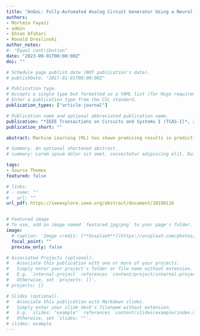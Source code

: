```yaml
---
title: "AnGeL: Fully-Automated Analog Circuit Generator Using a Neural Network Assisted Semi-Supervised Learning Approach"
authors:
- Morteza Fayazi
- admin
- Ehsan Afshari
- Ronald Dreslinski
author_notes:
#- "Equal contribution"
date: "2023-09-01T00:00:00Z"
doi: ""

# Schedule page publish date (NOT publication's date).
# publishDate: "2017-01-01T00:00:00Z"

# Publication type.
# Accepts a single type but formatted as a YAML list (for Hugo requirements).
# Enter a publication type from the CSL standard.
publication_types: ["article-journal"]

# Publication name and optional abbreviated publication name.
publication: "*IEEE Transactions on Circuits and Systems I (TCAS-I)*, 2023"
publication_short: ""

abstract: Machine Learning (ML) has shown promising results in predicting the behavior of analog circuits. However, in order to completely cover the design space for today’s complicated circuits, supervised ML requires a large number of labeled samples which is time-consuming to provide. Furthermore, a separate dataset must be collected for each circuit topology making all other previously gathered datasets useless. In this paper, we first present a database including labeled and unlabeled data. We use neural networks to determine the behavior of complicated topologies by combining the more simple ones. By generating such unlabeled data, the time for providing the training set is significantly reduced compared to the conventional approaches. Using this database, we propose a fully-automated analog circuit generator framework, AnGeL. AnGeL performs all the schematic circuit design steps from deciding the circuit topology to determining the circuit parameters i.e. sizing.

# Summary. An optional shortened abstract.
# summary: Lorem ipsum dolor sit amet, consectetur adipiscing elit. Duis posuere tellus ac convallis placerat. Proin tincidunt magna sed ex sollicitudin condimentum.

tags:
- Source Themes
featured: false

# links:
# - name: ""
#   url: ""
url_pdf: https://ieeexplore.ieee.org/abstract/document/10190116


# Featured image
# To use, add an image named `featured.jpg/png` to your page's folder. 
image:
  # caption: 'Image credit: [**Unsplash**](https://unsplash.com/photos/jdD8gXaTZsc)'
  focal_point: ""
  preview_only: false

# Associated Projects (optional).
#   Associate this publication with one or more of your projects.
#   Simply enter your project's folder or file name without extension.
#   E.g. `internal-project` references `content/project/internal-project/index.md`.
#   Otherwise, set `projects: []`.
# projects: []

# Slides (optional).
#   Associate this publication with Markdown slides.
#   Simply enter your slide deck's filename without extension.
#   E.g. `slides: "example"` references `content/slides/example/index.md`.
#   Otherwise, set `slides: ""`.
# slides: example
---
```

